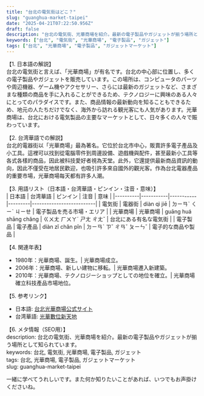 ```yaml
---
title: "台北の電気街はどこ？"
slug: "guanghua-market-taipei"
date: "2025-04-21T07:22:50.956Z"
draft: false
description: "台北の電気街、光華商場を紹介。最新の電子製品やガジェットが揃う場所として知られています。"
keywords: ["台北", "電気街", "光華商場", "電子製品", "ガジェット"]
tags: ["台北", "光華商場", "電子製品", "ガジェットマーケット"]
---
```


【1. 日本語の解説】  
台北の電気街と言えば、「光華商場」が有名です。台北の中心部に位置し、多くの電子製品やガジェットを販売しています。この場所は、コンピュータのパーツや周辺機器、ゲーム機やアクセサリー、さらには最新のガジェットなど、さまざまな種類の商品を手に入れることができるため、テクノロジーに興味のある人々にとってのパラダイスです。また、商品情報の最新動向を知ることもできるため、地元の人たちだけでなく、海外から訪れる観光客にも人気があります。光華商場は、台北における電気製品の主要なマーケットとして、日々多くの人々で賑わっています。

【2. 台湾華語での解説】  
台北的電器街以「光華商場」最為著名。它位於台北市中心，販賣許多電子產品及小工具。這裡可以找到從電腦零件到周邊設備、遊戲機與配件，甚至最新小工具等各式各樣的商品，因此被科技愛好者視為天堂。此外，它還提供最新商品資訊的動向，因此不僅受在地居民歡迎，也吸引許多來自國外的觀光客。作為台北電器產品的重要市場，光華商場每天都有許多人潮。

【3. 用語リスト（日本語・台湾華語・ピンイン・注音・意味）】  
| 日本語   | 台湾華語  | ピンイン  | 注音    | 意味                     |
|----------|-----------|-----------|---------|--------------------------|
| 電気街   | 電器街    | diàn qì jiē  | ㄉㄧㄢˋ ㄑㄧˋ ㄐㄧㄝ | 電子製品を売る市場・エリア  |
| 光華商場 | 光華商場 | guāng huá shāng chǎng | ㄍㄨㄤ ㄏㄨㄚˊ ㄕㄤ ㄔㄤˇ | 台北にある有名な電気街    |
| 電子製品 | 電子產品 | diàn zǐ chǎn pǐn | ㄉㄧㄢˋ ㄗˇ ㄔㄢˇ ㄆㄧㄣˇ | 電子的な商品や製品        |

【4. 関連年表】  
- 1980年：光華商場、誕生。| 光華商場成立。
- 2006年：光華商場、新しい建物に移転。| 光華商場遷入新建築。
- 2010年：光華商場、テクノロジーショップとしての地位を確立。| 光華商場確立科技產品市場地位。

【5. 参考リンク】  
- 日本語: [台北光華商場公式サイト](https://www.ghm.com.tw/)
- 台湾華語: [光華數位新天地](https://www.ghm.com.tw/)

【6. メタ情報（SEO用）】  
description: 台北の電気街、光華商場を紹介。最新の電子製品やガジェットが揃う場所として知られています。  
keywords: 台北, 電気街, 光華商場, 電子製品, ガジェット  
tags: 台北, 光華商場, 電子製品, ガジェットマーケット  
slug: guanghua-market-taipei

一緒に学べてうれしいです。また何か知りたいことがあれば、いつでもお声掛けくださいね。